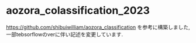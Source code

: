 # aozora_colassification_2023
https://github.com/shibuiwilliam/aozora_classification を参考に構築しました, 一部tebsorflowのverに伴い記述を変更しています.
